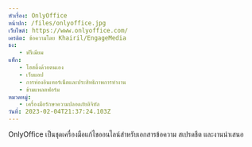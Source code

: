 ```yaml
---
หัวเรื่อง: OnlyOffice
หน้าปก: /files/onlyoffice.jpg
เว็บไซต์: https://www.onlyoffice.com/
เครดิต: ข้อความโดย Khairil/EngageMedia
ธง:
   - ฟรีเมียม
แท็ก:
   - โฮสติ้งด้วยตนเอง
   - เว็บแอป
   - การท่องอินเทอร์เน็ตและประสิทธิภาพการทำงาน
   - ข้ามแพลตฟอร์ม
หมวดหมู่:
   - เครื่องมือรักษาความปลอดภัยดิจิทัล
วันที่: 2023-02-04T21:37:24.103Z
---
```

O﻿nlyOffice เป็นชุดเครื่องมือแก้ไขออนไลน์สำหรับเอกสารข้อความ สเปรดชีต และงานนำเสนอ